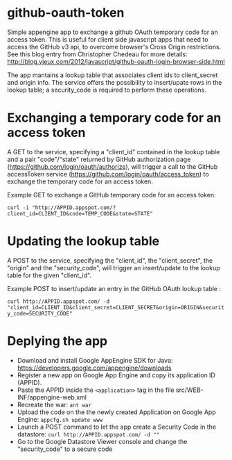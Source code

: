 github-oauth-token
==================

Simple appengine app to exchange a github OAuth temporary code for an access token.
This is useful for client side javascript apps that need to access the GitHub v3 api,
to overcome browser's Cross Origin restrictions. See this blog entry from
Christopher Chedeau for more details: http://blog.vjeux.com/2012/javascript/github-oauth-login-browser-side.html

The app mantains a lookup table that associates client ids to client_secret and origin info.
The service offers the possibility to insert/upate rows in the lookup table; a security_code
is required to perform these operations.

Exchanging a temporary code for an access token
==================

A GET to the service, specifying a "client_id" contained in the lookup table and a pair "code"/"state"
returned by GitHub authorization page (https://github.com/login/oauth/authorize), will trigger
a call to the GitHub accessToken service (https://github.com/login/oauth/access_token) to exchange
the temporary code for an access token.

Example GET to exchange a GitHub temporary code for an access token:

```curl -i "http://APPID.appspot.com/?client_id=CLIENT_ID&code=TEMP_CODE&state=STATE"```

Updating the lookup table
==================

A POST to the service, specifying the "client_id", the "client_secret", the "origin" and the "security_code",
will trigger an insert/update to the lookup table for the given "client_id".

Example POST to insert/update an entry in the GitHub OAuth lookup table :

```curl http://APPID.appspot.com/ -d "client_id=CLIENT_ID&client_secret=CLIENT_SECRET&origin=ORIGIN&security_code=SECURITY_CODE"```

Deplying the app
==================

- Download and install Google AppEngine SDK for Java: https://developers.google.com/appengine/downloads
- Register a new app on Google App Engine and copy its application ID (APPID).
- Paste the APPID inside the ```<application>``` tag in the file src/WEB-INF/appengine-web.xml
- Recreate the war: ```ant war```
- Upload the code on the the newly created Application on Google App Engine: ```appcfg.sh update www```
- Launch a POST command to let the app create a Security Code in the datastore:
```curl http://APPID.appspot.com/ -d ""```
- Go to the Google Datastore Viewer console and change the "security_code" to a secure code

